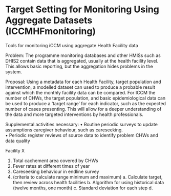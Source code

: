 # Target Setting for Monitoring Using Aggregate Datasets (ICCMHFmonitoring)
Tools for monitoring iCCM using aggregate Health Facility data

Problem: The programme monitoring databases and other HMISs such as DHIS2 contain data that is aggregated, usually at the health facility level.  This allows basic reporting, but the aggregation hides problems in the system.  

Proposal: Using a metadata for each Health Facility, target population and intervention, a modelled dataset can used to produce a probable result against which the monthly facility data can be compared.  For ICCM the number of CHWs, the target population, and basic epidemiological data can be used to produce a ‘target range’ for each indicator, such as the expected number of cases presenting.  This will allow for a deeper understanding of the data and more targeted interventions by health professionals.  


Supplemental activities necessary:
•	Routine periodic surveys to update assumptions caregiver behaviour, such as careseeking.  
•	Periodic register reviews of source data to identify problem CHWs and data quality


Facility X
1.	Total cachement area covered by CHWs
2.	Fever rates at different times of year
3.	Careseeking behaviour in endline survey
4.	(criteria to calculate range minimum and maximum)
a.	Calculate target, then review across health facilities
b.	Algorithm for using historical data (twelve months, one month)
c.	Standard deviation for each step
d.	
